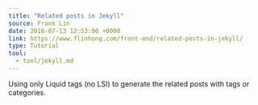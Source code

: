 ```yaml
---
title: "Related posts in Jekyll"
source: Frank Lin
date: 2016-07-13 12:53:00 +0000
link: https://www.flinhong.com/front-end/related-posts-in-jekyll/
type: Tutorial
tool:
  - tool/jekyll.md
---
```

Using only Liquid tags (no LSI) to generate the related posts with tags or categories.





